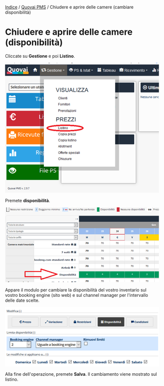 
[Indice](index.md) / [Quovai PMS](quovai-pms-it.md) / Chiudere e aprire delle camere (cambiare disponibilità)

# Chiudere e aprire delle camere (disponibilità)

Cliccate su **Gestione** e poi **Listino**.

![](images/gestione-listino-001.png)

Premete **disponibilità**. 

![](images/chiudere-aprire-camere-002.png)

Appare il modulo per cambiare la disponibilità del vostro inventario sul vostro booking engine (sito web) e sul channel manager per l'intervallo delle date scelte.

![](images/impostare-prezzi-005.png) 

Alla fine dell'operazione, premete **Salva**. Il cambiamento viene mostrato sul listino. 